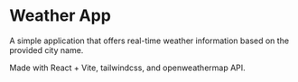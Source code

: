 # Weather App

A simple application that offers real-time weather information based on the provided city name.

Made with React + Vite, tailwindcss, and openweathermap API.